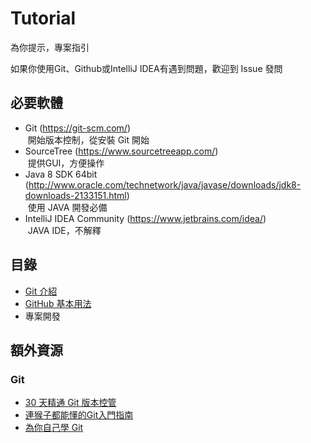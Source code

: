 # Tutorial
為你提示，專案指引

如果你使用Git、Github或IntelliJ IDEA有遇到問題，歡迎到 Issue 發問

## 必要軟體
* Git (https://git-scm.com/)  
  開始版本控制，從安裝 Git 開始
* SourceTree (https://www.sourcetreeapp.com/)  
  提供GUI，方便操作
* Java 8 SDK 64bit (http://www.oracle.com/technetwork/java/javase/downloads/jdk8-downloads-2133151.html)  
  使用 JAVA 開發必備
* IntelliJ IDEA Community (https://www.jetbrains.com/idea/)  
  JAVA IDE，不解釋

## 目錄
* [Git 介紹](./Git.md)
* [GitHub 基本用法](./GitHub.md)
* 專案開發

## 額外資源
### Git
* [30 天精通 Git 版本控管](https://github.com/doggy8088/Learn-Git-in-30-days)
* [連猴子都能懂的Git入門指南](https://backlogtool.com/git-tutorial/tw/)
* [為你自己學 Git](http://gitbook.tw/)